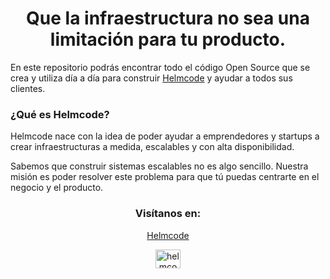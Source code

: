 <h1 align="center">Que la infraestructura no sea una limitación para tu producto.</h1>

En este repositorio podrás encontrar todo el código Open Source que se crea y utiliza día a día para construir [Helmcode](https://helmcode.com/) y ayudar a todos sus clientes.

### ¿Qué es Helmcode?
Helmcode nace con la idea de poder ayudar a emprendedores y startups a crear infraestructuras a medida, escalables y con alta disponibilidad.

Sabemos que construir sistemas escalables no es algo sencillo. Nuestra misión es poder resolver este problema para que tú puedas centrarte en el negocio y el producto.

<h3 align="center">Visítanos en:</h3>
<p align="center">
<a href="https://helmcode.com" alt="helmcode">Helmcode</a>
</p>
<p align="center">
<a href="https://twitter.com/helmcode" target="blank"><img align="center" src="https://raw.githubusercontent.com/rahuldkjain/github-profile-readme-generator/master/src/images/icons/Social/twitter.svg" alt="helmcode" height="30" width="40" /></a>
</p>
